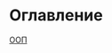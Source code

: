 Оглавление
========================
[ООП](https://github.com/susaasus1/java-web-interview/blob/main/OOP.md "ООП")
